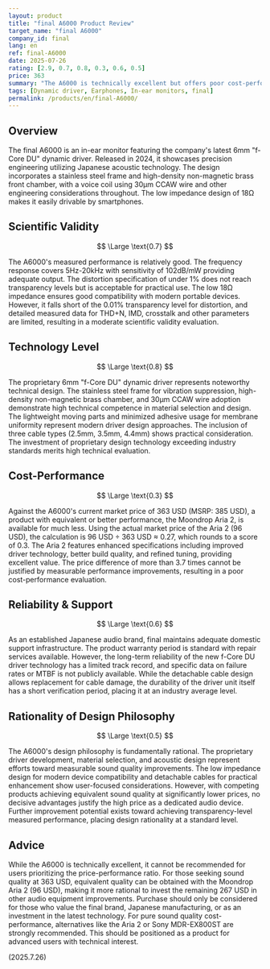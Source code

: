 ```yaml
---
layout: product
title: "final A6000 Product Review"
target_name: "final A6000"
company_id: final
lang: en
ref: final-A6000
date: 2025-07-26
rating: [2.9, 0.7, 0.8, 0.3, 0.6, 0.5]
price: 363
summary: "The A6000 is technically excellent but offers poor cost-performance, as equivalent or better sound quality can be achieved with the Moondrop Aria 2 (96 USD) for a fraction of the A6000's 363 USD price."
tags: [Dynamic driver, Earphones, In-ear monitors, final]
permalink: /products/en/final-A6000/
---
```

## Overview

The final A6000 is an in-ear monitor featuring the company's latest 6mm "f-Core DU" dynamic driver. Released in 2024, it showcases precision engineering utilizing Japanese acoustic technology. The design incorporates a stainless steel frame and high-density non-magnetic brass front chamber, with a voice coil using 30μm CCAW wire and other engineering considerations throughout. The low impedance design of 18Ω makes it easily drivable by smartphones.

## Scientific Validity

$$ \Large \text{0.7} $$

The A6000's measured performance is relatively good. The frequency response covers 5Hz-20kHz with sensitivity of 102dB/mW providing adequate output. The distortion specification of under 1% does not reach transparency levels but is acceptable for practical use. The low 18Ω impedance ensures good compatibility with modern portable devices. However, it falls short of the 0.01% transparency level for distortion, and detailed measured data for THD+N, IMD, crosstalk and other parameters are limited, resulting in a moderate scientific validity evaluation.

## Technology Level

$$ \Large \text{0.8} $$

The proprietary 6mm "f-Core DU" dynamic driver represents noteworthy technical design. The stainless steel frame for vibration suppression, high-density non-magnetic brass chamber, and 30μm CCAW wire adoption demonstrate high technical competence in material selection and design. The lightweight moving parts and minimized adhesive usage for membrane uniformity represent modern driver design approaches. The inclusion of three cable types (2.5mm, 3.5mm, 4.4mm) shows practical consideration. The investment of proprietary design technology exceeding industry standards merits high technical evaluation.

## Cost-Performance

$$ \Large \text{0.3} $$

Against the A6000's current market price of 363 USD (MSRP: 385 USD), a product with equivalent or better performance, the Moondrop Aria 2, is available for much less. Using the actual market price of the Aria 2 (96 USD), the calculation is 96 USD ÷ 363 USD ≈ 0.27, which rounds to a score of 0.3. The Aria 2 features enhanced specifications including improved driver technology, better build quality, and refined tuning, providing excellent value. The price difference of more than 3.7 times cannot be justified by measurable performance improvements, resulting in a poor cost-performance evaluation.

## Reliability & Support

$$ \Large \text{0.6} $$

As an established Japanese audio brand, final maintains adequate domestic support infrastructure. The product warranty period is standard with repair services available. However, the long-term reliability of the new f-Core DU driver technology has a limited track record, and specific data on failure rates or MTBF is not publicly available. While the detachable cable design allows replacement for cable damage, the durability of the driver unit itself has a short verification period, placing it at an industry average level.

## Rationality of Design Philosophy

$$ \Large \text{0.5} $$

The A6000's design philosophy is fundamentally rational. The proprietary driver development, material selection, and acoustic design represent efforts toward measurable sound quality improvements. The low impedance design for modern device compatibility and detachable cables for practical enhancement show user-focused considerations. However, with competing products achieving equivalent sound quality at significantly lower prices, no decisive advantages justify the high price as a dedicated audio device. Further improvement potential exists toward achieving transparency-level measured performance, placing design rationality at a standard level.

## Advice

While the A6000 is technically excellent, it cannot be recommended for users prioritizing the price-performance ratio. For those seeking sound quality at 363 USD, equivalent quality can be obtained with the Moondrop Aria 2 (96 USD), making it more rational to invest the remaining 267 USD in other audio equipment improvements. Purchase should only be considered for those who value the final brand, Japanese manufacturing, or as an investment in the latest technology. For pure sound quality cost-performance, alternatives like the Aria 2 or Sony MDR-EX800ST are strongly recommended. This should be positioned as a product for advanced users with technical interest.

(2025.7.26)